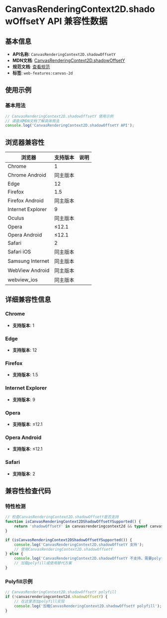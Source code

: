 # CanvasRenderingContext2D.shadowOffsetY API 兼容性数据

## 基本信息

- **API名称**: `CanvasRenderingContext2D.shadowOffsetY`
- **MDN文档**: [CanvasRenderingContext2D.shadowOffsetY](https://developer.mozilla.org/docs/Web/API/CanvasRenderingContext2D/shadowOffsetY)
- **规范文档**: [查看规范](https://html.spec.whatwg.org/multipage/canvas.html#dom-context-2d-shadowoffsety-dev)
- **标签**: `web-features:canvas-2d`

## 使用示例

### 基本用法

```javascript
// CanvasRenderingContext2D.shadowOffsetY 使用示例
// 请查阅MDN文档了解具体用法
console.log('CanvasRenderingContext2D.shadowOffsetY API');
```

## 浏览器兼容性

| 浏览器 | 支持版本 | 说明 |
|--------|----------|------|
| Chrome | 1 |  |
| Chrome Android | 同主版本 |  |
| Edge | 12 |  |
| Firefox | 1.5 |  |
| Firefox Android | 同主版本 |  |
| Internet Explorer | 9 |  |
| Oculus | 同主版本 |  |
| Opera | ≤12.1 |  |
| Opera Android | ≤12.1 |  |
| Safari | 2 |  |
| Safari iOS | 同主版本 |  |
| Samsung Internet | 同主版本 |  |
| WebView Android | 同主版本 |  |
| webview_ios | 同主版本 |  |

## 详细兼容性信息

### Chrome

- **支持版本**: 1

### Edge

- **支持版本**: 12

### Firefox

- **支持版本**: 1.5

### Internet Explorer

- **支持版本**: 9

### Opera

- **支持版本**: ≤12.1

### Opera Android

- **支持版本**: ≤12.1

### Safari

- **支持版本**: 2

## 兼容性检查代码

### 特性检测

```javascript
// 检查CanvasRenderingContext2D.shadowOffsetY是否支持
function isCanvasRenderingContext2DShadowOffsetYSupported() {
    return 'shadowOffsetY' in canvasrenderingcontext2d && typeof canvasrenderingcontext2d.shadowOffsetY === 'function';
}

if (isCanvasRenderingContext2DShadowOffsetYSupported()) {
    console.log('CanvasRenderingContext2D.shadowOffsetY 支持');
    // 使用CanvasRenderingContext2D.shadowOffsetY
} else {
    console.log('CanvasRenderingContext2D.shadowOffsetY 不支持，需要polyfill');
    // 加载polyfill或使用替代方案
}
```

### Polyfill示例

```javascript
// CanvasRenderingContext2D.shadowOffsetY polyfill
if (!canvasrenderingcontext2d.shadowOffsetY) {
    // 在这里添加polyfill实现
    console.log('加载CanvasRenderingContext2D.shadowOffsetY polyfill');
}
```

